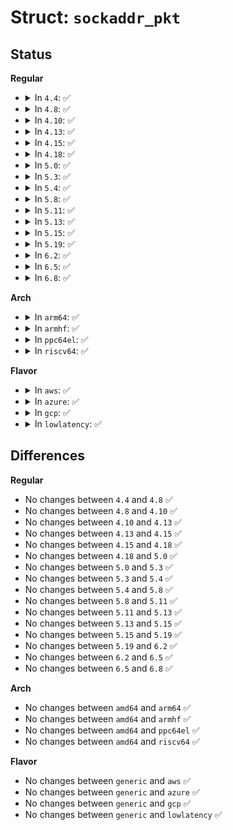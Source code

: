 # Struct: <code>sockaddr_pkt</code>

## Status
<b>Regular</b>
<ul>
<li>
<details>
<summary>In <code>4.4</code>: ✅</summary>

```c
struct sockaddr_pkt {
    short unsigned int spkt_family;
    unsigned char spkt_device[14];
    __be16 spkt_protocol;
};
```
</details>
</li>
<li>
<details>
<summary>In <code>4.8</code>: ✅</summary>

```c
struct sockaddr_pkt {
    short unsigned int spkt_family;
    unsigned char spkt_device[14];
    __be16 spkt_protocol;
};
```
</details>
</li>
<li>
<details>
<summary>In <code>4.10</code>: ✅</summary>

```c
struct sockaddr_pkt {
    short unsigned int spkt_family;
    unsigned char spkt_device[14];
    __be16 spkt_protocol;
};
```
</details>
</li>
<li>
<details>
<summary>In <code>4.13</code>: ✅</summary>

```c
struct sockaddr_pkt {
    short unsigned int spkt_family;
    unsigned char spkt_device[14];
    __be16 spkt_protocol;
};
```
</details>
</li>
<li>
<details>
<summary>In <code>4.15</code>: ✅</summary>

```c
struct sockaddr_pkt {
    short unsigned int spkt_family;
    unsigned char spkt_device[14];
    __be16 spkt_protocol;
};
```
</details>
</li>
<li>
<details>
<summary>In <code>4.18</code>: ✅</summary>

```c
struct sockaddr_pkt {
    short unsigned int spkt_family;
    unsigned char spkt_device[14];
    __be16 spkt_protocol;
};
```
</details>
</li>
<li>
<details>
<summary>In <code>5.0</code>: ✅</summary>

```c
struct sockaddr_pkt {
    short unsigned int spkt_family;
    unsigned char spkt_device[14];
    __be16 spkt_protocol;
};
```
</details>
</li>
<li>
<details>
<summary>In <code>5.3</code>: ✅</summary>

```c
struct sockaddr_pkt {
    short unsigned int spkt_family;
    unsigned char spkt_device[14];
    __be16 spkt_protocol;
};
```
</details>
</li>
<li>
<details>
<summary>In <code>5.4</code>: ✅</summary>

```c
struct sockaddr_pkt {
    short unsigned int spkt_family;
    unsigned char spkt_device[14];
    __be16 spkt_protocol;
};
```
</details>
</li>
<li>
<details>
<summary>In <code>5.8</code>: ✅</summary>

```c
struct sockaddr_pkt {
    short unsigned int spkt_family;
    unsigned char spkt_device[14];
    __be16 spkt_protocol;
};
```
</details>
</li>
<li>
<details>
<summary>In <code>5.11</code>: ✅</summary>

```c
struct sockaddr_pkt {
    short unsigned int spkt_family;
    unsigned char spkt_device[14];
    __be16 spkt_protocol;
};
```
</details>
</li>
<li>
<details>
<summary>In <code>5.13</code>: ✅</summary>

```c
struct sockaddr_pkt {
    short unsigned int spkt_family;
    unsigned char spkt_device[14];
    __be16 spkt_protocol;
};
```
</details>
</li>
<li>
<details>
<summary>In <code>5.15</code>: ✅</summary>

```c
struct sockaddr_pkt {
    short unsigned int spkt_family;
    unsigned char spkt_device[14];
    __be16 spkt_protocol;
};
```
</details>
</li>
<li>
<details>
<summary>In <code>5.19</code>: ✅</summary>

```c
struct sockaddr_pkt {
    short unsigned int spkt_family;
    unsigned char spkt_device[14];
    __be16 spkt_protocol;
};
```
</details>
</li>
<li>
<details>
<summary>In <code>6.2</code>: ✅</summary>

```c
struct sockaddr_pkt {
    short unsigned int spkt_family;
    unsigned char spkt_device[14];
    __be16 spkt_protocol;
};
```
</details>
</li>
<li>
<details>
<summary>In <code>6.5</code>: ✅</summary>

```c
struct sockaddr_pkt {
    short unsigned int spkt_family;
    unsigned char spkt_device[14];
    __be16 spkt_protocol;
};
```
</details>
</li>
<li>
<details>
<summary>In <code>6.8</code>: ✅</summary>

```c
struct sockaddr_pkt {
    short unsigned int spkt_family;
    unsigned char spkt_device[14];
    __be16 spkt_protocol;
};
```
</details>
</li>
</ul>
<b>Arch</b>
<ul>
<li>
<details>
<summary>In <code>arm64</code>: ✅</summary>

```c
struct sockaddr_pkt {
    short unsigned int spkt_family;
    unsigned char spkt_device[14];
    __be16 spkt_protocol;
};
```
</details>
</li>
<li>
<details>
<summary>In <code>armhf</code>: ✅</summary>

```c
struct sockaddr_pkt {
    short unsigned int spkt_family;
    unsigned char spkt_device[14];
    __be16 spkt_protocol;
};
```
</details>
</li>
<li>
<details>
<summary>In <code>ppc64el</code>: ✅</summary>

```c
struct sockaddr_pkt {
    short unsigned int spkt_family;
    unsigned char spkt_device[14];
    __be16 spkt_protocol;
};
```
</details>
</li>
<li>
<details>
<summary>In <code>riscv64</code>: ✅</summary>

```c
struct sockaddr_pkt {
    short unsigned int spkt_family;
    unsigned char spkt_device[14];
    __be16 spkt_protocol;
};
```
</details>
</li>
</ul>
<b>Flavor</b>
<ul>
<li>
<details>
<summary>In <code>aws</code>: ✅</summary>

```c
struct sockaddr_pkt {
    short unsigned int spkt_family;
    unsigned char spkt_device[14];
    __be16 spkt_protocol;
};
```
</details>
</li>
<li>
<details>
<summary>In <code>azure</code>: ✅</summary>

```c
struct sockaddr_pkt {
    short unsigned int spkt_family;
    unsigned char spkt_device[14];
    __be16 spkt_protocol;
};
```
</details>
</li>
<li>
<details>
<summary>In <code>gcp</code>: ✅</summary>

```c
struct sockaddr_pkt {
    short unsigned int spkt_family;
    unsigned char spkt_device[14];
    __be16 spkt_protocol;
};
```
</details>
</li>
<li>
<details>
<summary>In <code>lowlatency</code>: ✅</summary>

```c
struct sockaddr_pkt {
    short unsigned int spkt_family;
    unsigned char spkt_device[14];
    __be16 spkt_protocol;
};
```
</details>
</li>
</ul>

## Differences
<b>Regular</b>
<ul>
<li>
No changes between <code>4.4</code> and <code>4.8</code> ✅
</li>
<li>
No changes between <code>4.8</code> and <code>4.10</code> ✅
</li>
<li>
No changes between <code>4.10</code> and <code>4.13</code> ✅
</li>
<li>
No changes between <code>4.13</code> and <code>4.15</code> ✅
</li>
<li>
No changes between <code>4.15</code> and <code>4.18</code> ✅
</li>
<li>
No changes between <code>4.18</code> and <code>5.0</code> ✅
</li>
<li>
No changes between <code>5.0</code> and <code>5.3</code> ✅
</li>
<li>
No changes between <code>5.3</code> and <code>5.4</code> ✅
</li>
<li>
No changes between <code>5.4</code> and <code>5.8</code> ✅
</li>
<li>
No changes between <code>5.8</code> and <code>5.11</code> ✅
</li>
<li>
No changes between <code>5.11</code> and <code>5.13</code> ✅
</li>
<li>
No changes between <code>5.13</code> and <code>5.15</code> ✅
</li>
<li>
No changes between <code>5.15</code> and <code>5.19</code> ✅
</li>
<li>
No changes between <code>5.19</code> and <code>6.2</code> ✅
</li>
<li>
No changes between <code>6.2</code> and <code>6.5</code> ✅
</li>
<li>
No changes between <code>6.5</code> and <code>6.8</code> ✅
</li>
</ul>
<b>Arch</b>
<ul>
<li>
No changes between <code>amd64</code> and <code>arm64</code> ✅
</li>
<li>
No changes between <code>amd64</code> and <code>armhf</code> ✅
</li>
<li>
No changes between <code>amd64</code> and <code>ppc64el</code> ✅
</li>
<li>
No changes between <code>amd64</code> and <code>riscv64</code> ✅
</li>
</ul>
<b>Flavor</b>
<ul>
<li>
No changes between <code>generic</code> and <code>aws</code> ✅
</li>
<li>
No changes between <code>generic</code> and <code>azure</code> ✅
</li>
<li>
No changes between <code>generic</code> and <code>gcp</code> ✅
</li>
<li>
No changes between <code>generic</code> and <code>lowlatency</code> ✅
</li>
</ul>
